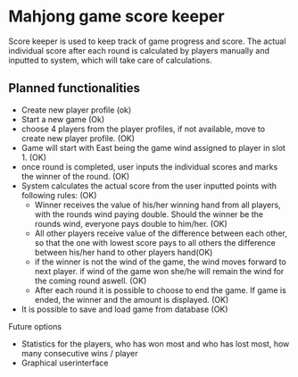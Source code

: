 # Mahjong game score keeper #

Score keeper is used to keep track of game progress and score. The actual individual score after each round is calculated by players manually and inputted to system, which will take care of calculations.

## Planned functionalities ##
* Create new player profile (ok)
* Start a new game (Ok)
* choose 4 players from the player profiles, if not available, move to create new player profile. (OK)
* Game will start with East being the game  wind assigned to player in slot 1. (OK)
* once round is completed, user inputs the individual scores and marks the winner of the round. (OK)
* System calculates the actual score from the user inputted points with following rules: (OK)
  * Winner receives the value of his/her winning hand from all players, with the rounds wind paying double. Should the winner be the rounds wind, everyone pays double to him/her. (OK)
  * All other players receive value of the difference between each other, so that the one with lowest score pays to all others the difference between his/her hand to other players hand(OK)
  * if the winner is not the wind of the game, the wind moves forward to next player. if wind of the game won she/he will remain the wind for the coming round aswell.	 (OK)
  * After each round it is possible to choose to end the game. If game is ended, the winner and the amount is displayed. (OK)
* It is possible to save and load game from database (OK)


Future options
* Statistics for the players, who has won most and who has lost most, how many consecutive wins / player
* Graphical userinterface
